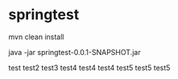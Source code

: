 # springtest

mvn clean install

java -jar springtest-0.0.1-SNAPSHOT.jar


test
test2
test3
test4
test4
test4
test5
test5
test5
